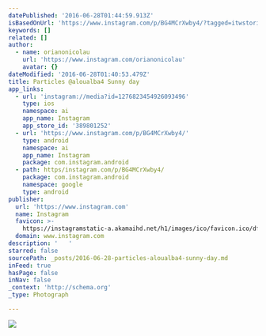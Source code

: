 ```yaml
---
datePublished: '2016-06-28T01:44:59.913Z'
isBasedOnUrl: 'https://www.instagram.com/p/BG4MCrXwby4/?tagged=itwstories'
keywords: []
related: []
author:
  - name: orianonicolau
    url: 'https://www.instagram.com/orianonicolau'
    avatar: {}
dateModified: '2016-06-28T01:40:53.479Z'
title: Particles @aloualba4 Sunny day
app_links:
  - url: 'instagram://media?id=1276823454926093496'
    type: ios
    namespace: ai
    app_name: Instagram
    app_store_id: '389801252'
  - url: 'https://www.instagram.com/p/BG4MCrXwby4/'
    type: android
    namespace: ai
    app_name: Instagram
    package: com.instagram.android
  - path: https/instagram.com/p/BG4MCrXwby4/
    package: com.instagram.android
    namespace: google
    type: android
publisher:
  url: 'https://www.instagram.com'
  name: Instagram
  favicon: >-
    https://instagramstatic-a.akamaihd.net/h1/images/ico/favicon.ico/dfa85bb1fd63.ico
  domain: www.instagram.com
description: '   '
starred: false
sourcePath: _posts/2016-06-28-particles-aloualba4-sunny-day.md
inFeed: true
hasPage: false
inNav: false
_context: 'http://schema.org'
_type: Photograph

---
```

![   ](https://scontent.cdninstagram.com/t51.2885-15/s640x640/sh0.08/e35/13408864_1175221665842429_1731344754_n.jpg?ig_cache_key=MTI3NjgyMzQ1NDkyNjA5MzQ5Ng%3D%3D.2)